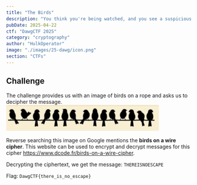 ```yaml
---
title: "The Birds"
description: "You think you're being watched, and you see a suspicious flock of birds on the powerlines outside of your house each morning. You think the feds are trying to tell you something. Separate words with underscores and encase in DawgCTF{}. All lowercase."
pubDate: 2025-04-22
ctf: "DawgCTF 2025"
category: "cryptography"
author: "HulkOperator"
image: "./images/25-dawg/icon.png"
section: "CTFs"
---
```


## Challenge

The challenge provides us with an image of birds on a rope and asks us to decipher the message.
![Birds on a Rope](images/25-dawg/burb.png)

Reverse searching this image on Google mentions the **birds on a wire cipher**. This website can be used to encrypt and decrypt messages for this cipher https://www.dcode.fr/birds-on-a-wire-cipher.

Decrypting the ciphertext, we get the message: `THEREISNOESCAPE`

Flag: `DawgCTF{there_is_no_escape}`
